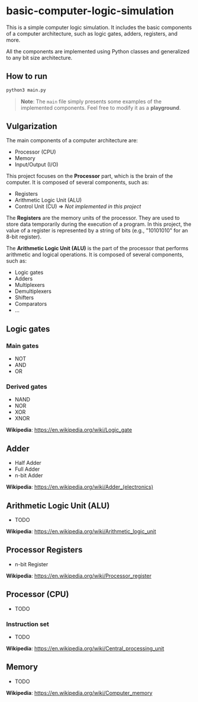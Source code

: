 # basic-computer-logic-simulation

This is a simple computer logic simulation. It includes the basic components of a computer architecture, such as logic gates, adders, registers, and more.

All the components are implemented using Python classes and generalized to any bit size architecture.

## How to run
```bash
python3 main.py
```

> **Note**: The `main` file simply presents some examples of the implemented components. Feel free to modify it as a **playground**.

## Vulgarization

The main components of a computer architecture are:
- Processor (CPU)
- Memory
- Input/Output (I/O)

This project focuses on the **Processor** part, which is the brain of the computer. It is composed of several components, such as:
- Registers
- Arithmetic Logic Unit (ALU)
- Control Unit (CU) => *Not implemented in this project*

The **Registers** are the memory units of the processor. They are used to store data temporarily during the execution of a program. In this project, the value of a register is represented by a string of bits (e.g., "10101010" for an 8-bit register).

The **Arithmetic Logic Unit (ALU)** is the part of the processor that performs arithmetic and logical operations. It is composed of several components, such as:
- Logic gates
- Adders
- Multiplexers
- Demultiplexers
- Shifters
- Comparators
- ...

## Logic gates

### Main gates
- NOT
- AND
- OR

### Derived gates
- NAND
- NOR
- XOR
- XNOR

**Wikipedia**: https://en.wikipedia.org/wiki/Logic_gate

## Adder

- Half Adder
- Full Adder
- n-bit Adder

**Wikipedia**: https://en.wikipedia.org/wiki/Adder_(electronics)

## Arithmetic Logic Unit (ALU)

- TODO

**Wikipedia**: https://en.wikipedia.org/wiki/Arithmetic_logic_unit

## Processor Registers

- n-bit Register

**Wikipedia**: https://en.wikipedia.org/wiki/Processor_register

## Processor (CPU)

- TODO

### Instruction set

- TODO

**Wikipedia**: https://en.wikipedia.org/wiki/Central_processing_unit

## Memory

- TODO

**Wikipedia**: https://en.wikipedia.org/wiki/Computer_memory